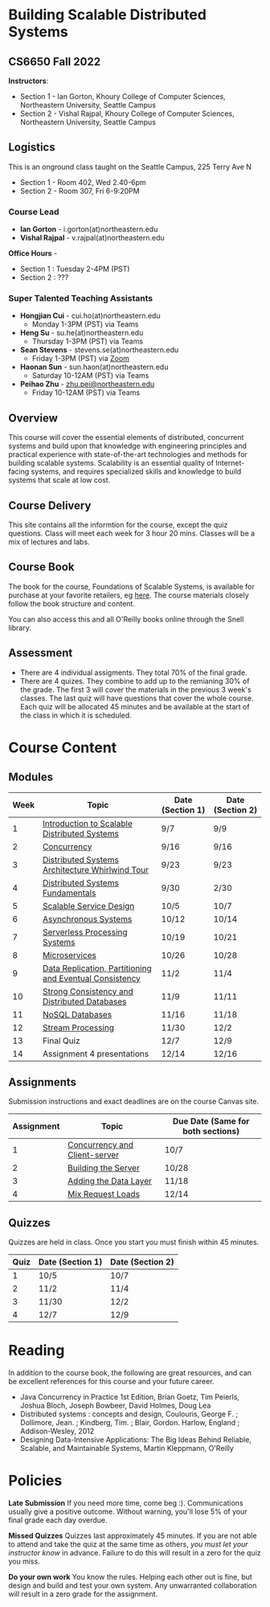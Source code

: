 # Building Scalable Distributed Systems

## CS6650 Fall 2022
**Instructors**: 
* Section 1 - Ian Gorton, Khoury College of Computer Sciences, Northeastern University, Seattle Campus
* Section 2 - Vishal Rajpal, Khoury College of Computer Sciences, Northeastern University, Seattle Campus

## Logistics
This is an onground class taught on the Seattle Campus, 225 Terry Ave N
* Section 1 - Room 402, Wed 2.40-6pm
* Section 2 - Room 307, Fri 6-9:20PM

### Course Lead
* **Ian Gorton** - i.gorton(at)northeastern.edu
* **Vishal Rajpal** - v.rajpal(at)northeastern.edu

**Office Hours** - 
* Section 1 : Tuesday 2-4PM (PST)
* Section 2 : ???

### Super Talented Teaching Assistants
* **Hongjian Cui** - cui.ho(at)northeastern.edu
  * Monday 1-3PM (PST) via Teams
* **Heng Su** - su.he(at)northeastern.edu
  * Thursday 1-3PM (PST) via Teams
* **Sean Stevens** - stevens.se(at)northeastern.edu
  * Friday 1-3PM (PST) via [Zoom](https://northeastern.zoom.us/j/91285359314?pwd=NlQyZGNRR3RYV0dWK08xNXZSZWhKUT09)
* **Haonan Sun** - sun.haon(at)northeastern.edu
  * Saturday 10-12AM (PST) via Teams
* **Peihao Zhu** - zhu.pei@northeastern.edu
  * Friday 10-12AM (PST) via Teams

## Overview
This course will cover the essential elements of distributed, concurrent systems and build upon that knowledge with engineering principles and practical experience with state-of-the-art technologies and methods for building scalable systems. Scalability is an essential quality of Internet-facing systems, and requires specialized skills and knowledge to build systems that scale at low cost. 

## Course Delivery
This site contains all the informtion for the course, except the quiz questions.
Class will meet each week for 3 hour 20 mins. Classes will be a mix of lectures and labs.

## Course Book
The book for the course, Foundations of Scalable Systems, is available for purchase at your favorite retailers, eg [here](https://www.amazon.com/Foundations-Scalable-Systems-Distributed-Architectures/dp/1098106067/ref=asc_df_1098106067/?tag=hyprod-20&linkCode=df0&hvadid=564700895175&hvpos=&hvnetw=g&hvrand=11230893476443846738&hvpone=&hvptwo=&hvqmt=&hvdev=c&hvdvcmdl=&hvlocint=&hvlocphy=9033322&hvtargid=pla-1643586021023&psc=1). The course materials closely follow the book structure and content.

You can also access this and all O'Reilly books online through the Snell library. 

## Assessment
* There are 4 individual assigments. They total 70% of the final grade.
* There are 4 quizes.  They combine to add up to the remianing 30% of the grade. The first 3 will cover the materials in the previous 3 week's classes. The last quiz will have questions that cover the whole course. Each quiz will be allocated 45 minutes and be available at the start of the class in which it is scheduled.

# Course Content

## Modules

Week | Topic | Date (Section 1) | Date (Section 2)
---- | ----- | ---- | ----
1  | [Introduction to Scalable Distributed Systems](https://gortonator.github.io/bsds-6650/Week-1) | 9/7 | 9/9
2  | [Concurrency](http://gortonator.github.io/bsds-6650/Week-2) | 9/16 | 9/16
3  | [Distributed Systems Architecture Whirlwind Tour](http://gortonator.github.io/bsds-6650/Week-3) | 9/23 | 9/23
4  | [Distributed Systems Fundamentals](http://gortonator.github.io/bsds-6650/Week-4) | 9/30 | 2/30
5  | [Scalable Service Design](http://gortonator.github.io/bsds-6650/Week-5) | 10/5 | 10/7
6  | [Asynchronous Systems](http://gortonator.github.io/bsds-6650/Week-6) | 10/12 | 10/14
7  | [Serverless Processing Systems](http://gortonator.github.io/bsds-6650/Week-7) | 10/19 | 10/21
8  | [Microservices](http://gortonator.github.io/bsds-6650/Week-8) | 10/26 | 10/28 
9  | [Data Replication, Partitioning and Eventual Consistency](http://gortonator.github.io/bsds-6650/Week-9) | 11/2 | 11/4 
10 | [Strong Consistency and Distributed Databases](http://gortonator.github.io/bsds-6650/Week-10) | 11/9 | 11/11 
11 | [NoSQL Databases](http://gortonator.github.io/bsds-6650/Week-11) | 11/16 | 11/18
12 | [Stream Processing](http://gortonator.github.io/bsds-6650/Week-12) | 11/30 | 12/2
13 | Final Quiz  | 12/7 | 12/9
14 | Assignment 4 presentations | 12/14 | 12/16

## Assignments
Submission instructions and exact deadlines are on the course Canvas site. 

Assignment | Topic | Due Date (Same for both sections)
---------- | ----- | --------
1 | [Concurrency and Client-server](https://gortonator.github.io/bsds-6650/assignments-2022/Assignment-1) | 10/7 
2 | [Building the Server](https://gortonator.github.io/bsds-6650/assignments-2022/Assignment-2) | 10/28 
3 | [Adding the Data Layer](https://gortonator.github.io/bsds-6650/assignments-2022/Assignment-3) | 11/18 
4 | [Mix Request Loads](https://gortonator.github.io/bsds-6650/assignments-2022/Assignment-4) | 12/14 

## Quizzes
Quizzes are held in class. Once you start you must finish within 45 minutes. 

Quiz | Date (Section 1) | Date (Section 2)
---- | ---- | ----
1 | 10/5 | 10/7 
2 | 11/2 | 11/4 
3 | 11/30 | 12/2 
4 | 12/7 | 12/9 

# Reading
In addition to the course book,  the following are great resources, and can be excellent references for this course and your future career.

* Java Concurrency in Practice 1st Edition, Brian Goetz, Tim Peierls, Joshua Bloch, Joseph Bowbeer, David Holmes, Doug Lea
* Distributed systems : concepts and design, Coulouris, George F. ; Dollimore, Jean. ; Kindberg, Tim. ; Blair, Gordon. Harlow, England ; Addison-Wesley, 2012
* Designing Data-Intensive Applications: The Big Ideas Behind Reliable, Scalable, and Maintainable Systems, Martin Kleppmann, O'Reilly

# Policies

**Late Submission**
If you need more time, come beg :). Communications usually give a positive outcome.
Without warning, you'll lose 5% of your final grade each day overdue. 

**Missed Quizzes**
Quizzes last approximately 45 minutes. If you are not able to attend and take the quiz at the same time as others, _you must let your instructor know_ in advance. Failure to do this will result in a zero for the quiz you miss. 

**Do your own work**
You know the rules. Helping each other out is fine, but design and build and test your own system. Any unwarranted collaboration will result in a zero grade for the assignment. 

